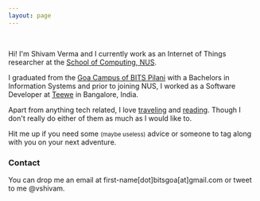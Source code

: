 ```yaml
---
layout: page
---
```


<p >
<div align="center">
	<a href="https://github.com/vshivam" target="_blank"> <i class="fa fa-github-alt fa-3x"></i></a> &nbsp; &nbsp;
	<a href="http://stackoverflow.com/users/1239966/shivam-verma" target="_blank"> <i class="fa fa-stack-overflow fa-3x"></i> </a> &nbsp; &nbsp;
	<a href="https://www.facebook.com/vshivam91" target="_blank"> <i class="fa fa-facebook fa-3x"></i></a> &nbsp; &nbsp;
	<a href="https://sg.linkedin.com/in/shivamverma" target="_blank"> <i class="fa fa-linkedin fa-3x"></i></a>&nbsp; &nbsp;
	<a href="https://twitter.com/vshivam" target="_blank"> <i class="fa fa-twitter fa-3x"></i></a>
</div>
</p>

Hi! I'm Shivam Verma and I currently work as an Internet of Things researcher at the [School of Computing, NUS](http://www.comp.nus.edu.sg/).

I graduated from the [Goa Campus of BITS Pilani](https://en.wikipedia.org/wiki/Birla_Institute_of_Technology_and_Science,_Pilani_%E2%80%93_Goa_Campus) with a Bachelors in Information Systems and prior to joining NUS, I worked as a Software Developer at [Teewe](http://teewe.in/) in Bangalore, India.

Apart from anything tech related, I love [traveling](https://www.google.com/maps/d/viewer?mid=16blXRsHiwmT__K99uxg3XZPFb84) and [reading](https://www.goodreads.com/review/list/7377751-shivam-verma?shelf=read). Though I don't really do either of them as much as I would like to.

Hit me up if you need some <small>(maybe useless)</small> advice or someone to tag along with you on your next adventure. 

### Contact
You can drop me an email at first-name[dot]bitsgoa[at]gmail.com or tweet to me @vshivam.

